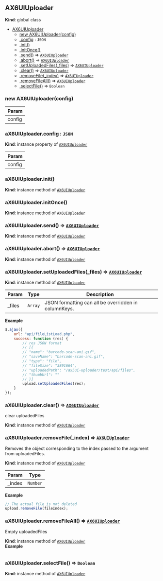 <a name="AX6UIUploader"></a>

## AX6UIUploader
**Kind**: global class  

* [AX6UIUploader](#AX6UIUploader)
    * [new AX6UIUploader(config)](#new_AX6UIUploader_new)
    * [.config](#AX6UIUploader+config) : <code>JSON</code>
    * [.init()](#AX6UIUploader+init)
    * [.initOnce()](#AX6UIUploader+initOnce)
    * [.send()](#AX6UIUploader+send) ⇒ <code>[AX6UIUploader](#AX6UIUploader)</code>
    * [.abort()](#AX6UIUploader+abort) ⇒ <code>[AX6UIUploader](#AX6UIUploader)</code>
    * [.setUploadedFiles(_files)](#AX6UIUploader+setUploadedFiles) ⇒ <code>[AX6UIUploader](#AX6UIUploader)</code>
    * [.clear()](#AX6UIUploader+clear) ⇒ <code>[AX6UIUploader](#AX6UIUploader)</code>
    * [.removeFile(_index)](#AX6UIUploader+removeFile) ⇒ <code>[AX6UIUploader](#AX6UIUploader)</code>
    * [.removeFileAll()](#AX6UIUploader+removeFileAll) ⇒ <code>[AX6UIUploader](#AX6UIUploader)</code>
    * [.selectFile()](#AX6UIUploader+selectFile) ⇒ <code>Boolean</code>

<a name="new_AX6UIUploader_new"></a>

### new AX6UIUploader(config)

| Param |
| --- |
| config | 

<a name="AX6UIUploader+config"></a>

### aX6UIUploader.config : <code>JSON</code>
**Kind**: instance property of <code>[AX6UIUploader](#AX6UIUploader)</code>  

| Param |
| --- |
| config | 

<a name="AX6UIUploader+init"></a>

### aX6UIUploader.init()
**Kind**: instance method of <code>[AX6UIUploader](#AX6UIUploader)</code>  
<a name="AX6UIUploader+initOnce"></a>

### aX6UIUploader.initOnce()
**Kind**: instance method of <code>[AX6UIUploader](#AX6UIUploader)</code>  
<a name="AX6UIUploader+send"></a>

### aX6UIUploader.send() ⇒ <code>[AX6UIUploader](#AX6UIUploader)</code>
**Kind**: instance method of <code>[AX6UIUploader](#AX6UIUploader)</code>  
<a name="AX6UIUploader+abort"></a>

### aX6UIUploader.abort() ⇒ <code>[AX6UIUploader](#AX6UIUploader)</code>
**Kind**: instance method of <code>[AX6UIUploader](#AX6UIUploader)</code>  
<a name="AX6UIUploader+setUploadedFiles"></a>

### aX6UIUploader.setUploadedFiles(_files) ⇒ <code>[AX6UIUploader](#AX6UIUploader)</code>
**Kind**: instance method of <code>[AX6UIUploader](#AX6UIUploader)</code>  

| Param | Type | Description |
| --- | --- | --- |
| _files | <code>Array</code> | JSON formatting can all be overridden in columnKeys. |

**Example**  
```js
$.ajax({
    url: "api/fileListLoad.php",
    success: function (res) {
        // res JSON format
        // [{
        // "name": "barcode-scan-ani.gif",
        // "saveName": "barcode-scan-ani.gif",
        // "type": "file",
        // "fileSize": "3891664",
        // "uploadedPath": "/ax5ui-uploader/test/api/files",
        // "thumbUrl": ""
        // }]
        upload.setUploadedFiles(res);
    }
});
```
<a name="AX6UIUploader+clear"></a>

### aX6UIUploader.clear() ⇒ <code>[AX6UIUploader](#AX6UIUploader)</code>
clear uploadedFiles

**Kind**: instance method of <code>[AX6UIUploader](#AX6UIUploader)</code>  
<a name="AX6UIUploader+removeFile"></a>

### aX6UIUploader.removeFile(_index) ⇒ <code>[AX6UIUploader](#AX6UIUploader)</code>
Removes the object corresponding to the index passed to the argument from uploadedFiles.

**Kind**: instance method of <code>[AX6UIUploader](#AX6UIUploader)</code>  

| Param | Type |
| --- | --- |
| _index | <code>Number</code> | 

**Example**  
```js
// The actual file is not deleted
upload.removeFile(fileIndex);
```
<a name="AX6UIUploader+removeFileAll"></a>

### aX6UIUploader.removeFileAll() ⇒ <code>[AX6UIUploader](#AX6UIUploader)</code>
Empty uploadedFiles

**Kind**: instance method of <code>[AX6UIUploader](#AX6UIUploader)</code>  
**Example**  
```js

```
<a name="AX6UIUploader+selectFile"></a>

### aX6UIUploader.selectFile() ⇒ <code>Boolean</code>
**Kind**: instance method of <code>[AX6UIUploader](#AX6UIUploader)</code>  
